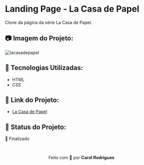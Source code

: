 # Landing Page - La Casa de Papel

 Clone da página da série La Casa de Papel.

## :camera: Imagem do Projeto:

![lacasadepapel](https://user-images.githubusercontent.com/92582266/173102001-33470466-7ff2-4dc7-8bbe-d037ae17dfae.jpg)

## :pushpin: Tecnologias Utilizadas:

+ HTML
+ CSS

## :link: Link do Projeto:

+ <a href="https://calrodrigues.github.io/Netflix-LaCasadePapel/" target="_blank">La Casa de Papel</a>

## :hammer: Status do Projeto: 

:rocket: Finalizado

<br>

<p align="center">Feito com 💜 por <strong>Carol Rodrigues</strong></p>

